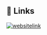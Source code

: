 
## 🔗 Links
[![websitelink](https://img.shields.io/badge/my_portfolio-000?style=for-the-badge&logo=ko-fi&logoColor=white)](https://adith0987.github.io/Sample/)


